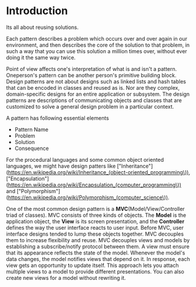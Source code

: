  # Introduction

Its all about reusing solutions. 

Each pattern describes a problem which occurs over and over again in our environment, and then describes the core of the solution to that problem, in such a way that you can use this solution a million times over, without ever doing it the same way twice. 

Point of view affects one's interpretation of what is and isn't a pattern. Oneperson's pattern can be another person's primitive building block. Design patterns are not about designs such as linked lists and hash tables that can be encoded in classes and reused as is. Nor are they complex, domain-specific designs for an entire application or subsystem. The design patterns are descriptions of communicating objects and classes that are customized to solve a general design problem in a particular context.

A pattern has following essential elements

*  Pattern Name
*  Problem
*  Solution
*  Consequence

For the procedural languages and some common object oriented languages, we might have design patters like ["Inheritance"](https://en.wikipedia.org/wiki/Inheritance_(object-oriented_programming\)), ["Encapsulation"](https://en.wikipedia.org/wiki/Encapsulation_(computer_programming\)) and ["Polymorphism"](https://en.wikipedia.org/wiki/Polymorphism_(computer_science\)).


One of the most common design pattern is a **MVC**(Model/View/Controller triad of classes). MVC consists of three kinds of objects. The **Model** is the application object, the **View** is its screen presentation, and the **Controller** defines the way the user interface reacts to user input. Before MVC, user interface designs tended to lump these objects together. MVC decouples them to increase flexibility and reuse. MVC decouples views and models by establishing a subscribe/notify protocol between them. A view must ensure that its appearance reflects the state of the model. Whenever the model's data changes, the model notifies views that depend on it. In response, each view gets an opportunity to update itself. This approach lets you attach multiple views to a model to provide different presentations. You can also create new views for a model without rewriting it.
